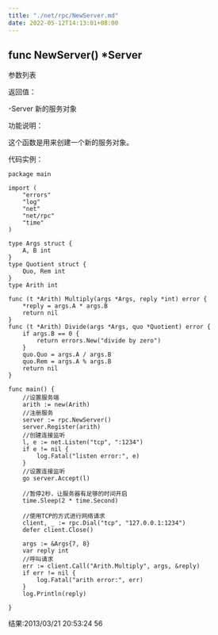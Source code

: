 ```yaml
---
title: "./net/rpc/NewServer.md"
date: 2022-05-12T14:13:01+08:00
---
```

## func NewServer() *Server

参数列表


返回值：

-Server 新的服务对象

功能说明：

这个函数是用来创建一个新的服务对象。 

代码实例：

    package main

    import (
        "errors"
        "log"
        "net"
        "net/rpc"
        "time"
    )

    type Args struct {
        A, B int
    }
    type Quotient struct {
        Quo, Rem int
    }
    type Arith int

    func (t *Arith) Multiply(args *Args, reply *int) error {
        *reply = args.A * args.B
        return nil
    }
    func (t *Arith) Divide(args *Args, quo *Quotient) error {
        if args.B == 0 {
            return errors.New("divide by zero")
        }
        quo.Quo = args.A / args.B
        quo.Rem = args.A % args.B
        return nil
    }

    func main() {
        //设置服务端
        arith := new(Arith)
        //注册服务
        server := rpc.NewServer()
        server.Register(arith)
        //创建连接监听
        l, e := net.Listen("tcp", ":1234")
        if e != nil {
            log.Fatal("listen error:", e)
        }
        //设置连接监听
        go server.Accept(l)

        //暂停2秒，让服务器有足够的时间开启
        time.Sleep(2 * time.Second)

        //使用TCP的方式进行网络请求
        client, _ := rpc.Dial("tcp", "127.0.0.1:1234")
        defer client.Close()

        args := &Args{7, 8}
        var reply int
        //呼叫请求
        err := client.Call("Arith.Multiply", args, &reply)
        if err != nil {
            log.Fatal("arith error:", err)
        }
        log.Println(reply)

    }




结果:2013/03/21 20:53:24 56


